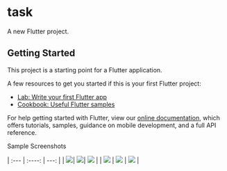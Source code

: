 # task

A new Flutter project.

## Getting Started

This project is a starting point for a Flutter application.

A few resources to get you started if this is your first Flutter project:

- [Lab: Write your first Flutter app](https://flutter.dev/docs/get-started/codelab)
- [Cookbook: Useful Flutter samples](https://flutter.dev/docs/cookbook)

For help getting started with Flutter, view our
[online documentation](https://flutter.dev/docs), which offers tutorials,
samples, guidance on mobile development, and a full API reference.

Sample Screenshots

| :---        |    :----:   |          ---: |
| ![](../lib/images/img1.jpeg)| ![](../lib/images/img2.jpeg)| ![](../lib/images/img3.jpeg)  |
| ![](../lib/images/img4.jpeg)   | ![](../lib/images/img5.jpeg)        | ![](../lib/images/img6.jpeg)    |
